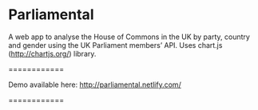 Parliamental
============
A web app to analyse the House of Commons in the UK by party, country and gender using the UK Parliament members’ API. Uses chart.js (http://chartjs.org/) library.

============

Demo available here: http://parliamental.netlify.com/

============



